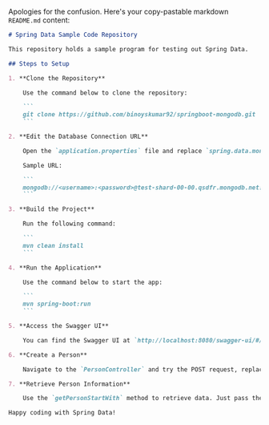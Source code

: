 Apologies for the confusion. Here's your copy-pastable markdown `README.md` content:

```markdown
# Spring Data Sample Code Repository

This repository holds a sample program for testing out Spring Data.

## Steps to Setup

1. **Clone the Repository**

    Use the command below to clone the repository:

    ```
    git clone https://github.com/binoyskumar92/springboot-mongodb.git
    ```

2. **Edit the Database Connection URL**

    Open the `application.properties` file and replace `spring.data.mongodb.uri` with your MongoDB server URL. If you're using MongoDB Atlas, remember to use an older version of the driver.

    Sample URL:

    ```
    mongodb://<username>:<password>@test-shard-00-00.qsdfr.mongodb.net:27017,test-shard-00-01.qsdfr..mongodb.net:27017,test-shard-00-02.qsdfr.mongodb.net:27017/?ssl=true&replicaSet=atlas-zwm19k-shard-0&authSource=admin&retryWrites=true&w=majority
    ```

3. **Build the Project**

    Run the following command:

    ```
    mvn clean install
    ```

4. **Run the Application**

    Use the command below to start the app:

    ```
    mvn spring-boot:run
    ```

5. **Access the Swagger UI**

    You can find the Swagger UI at `http://localhost:8080/swagger-ui/#/`. Check if the port 8080 is free by running `sudo lsof -i :8080` and terminate any running processes if necessary.

6. **Create a Person**

    Navigate to the `PersonController` and try the POST request, replacing the value in the body. This will return a `personId`.

7. **Retrieve Person Information**

    Use the `getPersonStartWith` method to retrieve data. Just pass the `personId` retrieved from the previous step.

Happy coding with Spring Data!
```
